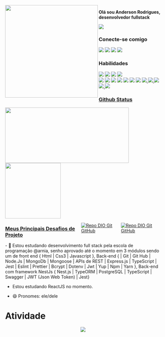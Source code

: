 <img width="300px" align="left" src="https://github.com/dev-anderson-rodrigues/repo-teste/assets/127049907/9e0342db-4516-4c76-964f-4aae67220082">
 <p><strong>Olá sou Anderson Rodrigues, desenvolvedor fullstack</strong></p>
 
 <a href="https://andersonrodrigues.site" target="_blank"><img src="https://github.com/dev-anderson-rodrigues/dev-anderson-rodrigues/assets/127049907/51ba7445-79e3-482f-b19e-8dbbc04ff008"></a>

 ### Conecte-se comigo
<div>
  <a href="https://instagram.com/dev.anderson.rodrigues" target="_blank"><img src="https://img.shields.io/badge/-Instagram-%23E4405F?style=for-the-badge&logo=instagram&logoColor=white" target="_blank"></a>
  <a href = "mailto:andersoncassio2008@gmail.com
" target="_blank"><img src="https://img.shields.io/badge/-Gmail-%23333?style=for-the-badge&logo=gmail&logoColor=white" target="_blank"></a>
  <a href="https://www.linkedin.com/in/dev-anderson-rodrigues" target="_blank"><img src="https://img.shields.io/badge/-LinkedIn-%230077B5?style=for-the-badge&logo=linkedin&logoColor=white" target="_blank"></a> 
<a href="https://andersonrodrigues.online" target="_blank"><img src="https://img.shields.io/badge/bio.link-000000%7D?style=for-the-badge&logo=biolink&logoColor=white" target="_blank"></a>
</div>

### Habilidades

<div align="left" height="500px">
<div>  
<img src="https://img.shields.io/badge/HTML-000?style=for-the-badge&logo=html5&logoColor=white" />
<img src="https://img.shields.io/badge/CSS3-000?style=for-the-badge&logo=css3&logoColor=white" />
<img src="https://img.shields.io/badge/JavaScript-000?style=for-the-badge&logo=javascript&logoColor=white" />
 <img src="https://img.shields.io/badge/Insomnia-black?style=for-the-badge&logo=insomnia&logoColor=5849BE"/>
</div>
 <div align="left">
<img src="https://img.shields.io/badge/Git-DD0031?style=for-the-badge&logo=git&logoColor=white)](https://git-scm.com/doc"/>
<img src="https://img.shields.io/badge/GitHub-DD0031?style=for-the-badge&logo=github&logoColor=white"/>
<img src="https://img.shields.io/badge/nestjs-E0234E?style=for-the-badge&logo=nestjs&logoColor=white"/>
<img src="https://img.shields.io/badge/TypeORM-ff0000?style=for-the-badge&logo=orm&logoColor=white"/>
<img src="https://img.shields.io/badge/Jest-C21325?style=for-the-badge&logo=jest&logoColor=white"/>
<img src="https://img.shields.io/badge/TypeScript-007ACC?style=for-the-badge&logo=typescript&logoColor=white"/>
<img src="https://img.shields.io/badge/PostgreSQL-316192?style=for-the-badge&logo=postgresql&logoColor=white"/>
 </a> <a href="https://expressjs.com" target="_blank">
</a> <a href="https://www.mongodb.com/" target="_blank"> 
<img src="https://img.shields.io/badge/Mongoose-00303f?style=for-the-badge&logo=mongoose&logoColor=white"/>
<img src="https://img.shields.io/badge/Express.js-000000?style=for-the-badge&logo=express&logoColor=white"/>
<img src="https://img.shields.io/badge/MongoDB-4EA94B?style=for-the-badge&logo=mongodb&logoColor=white"/>
<img src="https://img.shields.io/badge/Swagger-85EA2D?style=for-the-badge&logo=Swagger&logoColor=white"/>
<img src="https://img.shields.io/badge/Node.js-43853D?style=for-the-badge&logo=node.js&logoColor=white"/>
 </div>
</div>
<div>
 
### Github Status
 <a href="https://www.github.com/dev-anderson-rodrigues">
 <img width="400px" height="180em" src="https://github-readme-stats.vercel.app/api?username=dev-anderson-rodrigues&theme=transparent&bg_color=000&border_color=DD0031&show_icons=true&icon_color=DD0031&title_color=E94D5F&text_color=FFF"/><br/>
  <img height="180em" src="https://github-readme-stats-git-masterrstaa-rickstaa.vercel.app/api/top-langs/?username=dev-anderson-rodrigues&layout=compact&bg_color=000&border_color=DD0031&title_color=E94D5F&text_color=FFF"/>
</div>

<div>
 <div style="display: flex">
  
### Meus Principais Desafios de Projeto

[![Repo DIO Git GitHub](https://github-readme-stats.vercel.app/api/pin/?username=dev-anderson-rodrigues&repo=Culture-Power-backend-Node-Express&bg_color=000&border_color=DD0031&show_icons=true&icon_color=DD0031&title_color=E94D5F&text_color=FFF)](https://github.com/dev-anderson-rodrigues/Culture-Power-backend-Node-Express)

[![Repo DIO Git GitHub](https://github-readme-stats.vercel.app/api/pin/?username=dev-anderson-rodrigues&repo=Emocionometro-projeto-Frontend-Javascript-css-Html&bg_color=000&border_color=DD0031&show_icons=true&icon_color=DD0031&title_color=E94D5F&text_color=FFF)](https://github.com/dev-anderson-rodrigues/Emocionometro-projeto-Frontend-Javascript-css-Html)
 </div>
 <div>
  - 🌱 Estou estudando desenvolvimento full stack pela escola de programação @arnia, senho aprovado até o momento em 3 módulos sendo um de front end { Html | Css3 | Javascript }, Back-end { | Git | Git Hub | Node.Js | MongoDb | Mongoose | APIs de REST | Express.js | TypeScript | Jest | Eslint | Prettier | Bcrypt | Dotenv | Jwt | Yup | Npm | Yarn }, Back-end com framework NestJs { Nest.js | TypeORM | PostgreSQL | TypeScript | Swagger | JWT (Json Web Token) | Jest}

- Estou estudando ReactJS no momento.

- 😄 Pronomes: ele/dele
 </div>
</div>

<h1>Atividade</h1>
<!-- visitors count  -->

<p align="center" >   
  <img src="https://profile-counter.glitch.me/anderson-rodrigues/count.svg" />  
</p>

